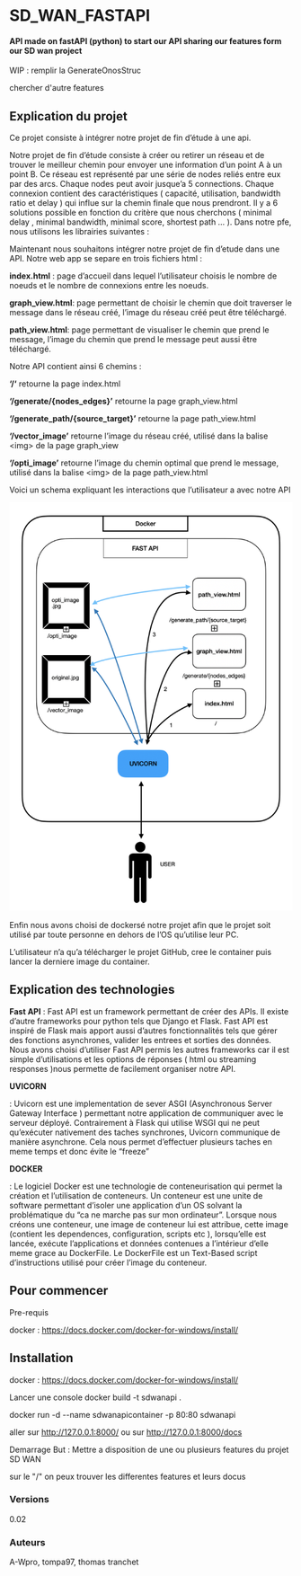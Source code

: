 # SD_WAN_FASTAPI
#### API made on fastAPI (python) to start our API sharing our features form our SD wan project

WIP : 
remplir la GenerateOnosStruc

chercher d'autre features

## Explication du projet

Ce projet consiste à intégrer notre projet de fin d’étude à une api.

Notre projet de fin d’étude consiste à créer ou retirer un réseau et de trouver le meilleur chemin pour envoyer une information d’un point A à un point B. 
Ce réseau est représenté par une série de nodes reliés entre eux par des arcs. Chaque nodes peut avoir jusque’a 5 connections. 
Chaque connexion contient des caractéristiques ( capacité, utilisation, bandwidth ratio et delay ) qui influe sur la chemin finale que nous prendront. Il y a 6 solutions possible en fonction du critère que nous cherchons ( minimal delay , minimal bandwidth, minimal score, shortest path … ).
Dans notre pfe, nous utilisons les librairies suivantes : 


Maintenant nous souhaitons intégrer notre projet de fin d’etude dans une API. 
Notre web app se separe en trois fichiers html : 

**index.html** : page d’accueil dans lequel l’utilisateur choisis le nombre de noeuds et le nombre de connexions entre les noeuds.

**graph_view.html**: page permettant de choisir le chemin que doit traverser le message dans le réseau créé, l’image du réseau créé peut être téléchargé.

**path_view.html**: page permettant de visualiser le chemin que prend le message, l’image du chemin que prend le message peut aussi être téléchargé.

Notre API contient ainsi 6 chemins : 

**‘/‘** retourne la page index.html

**‘/generate/{nodes_edges}’** retourne la page  graph_view.html

**‘/generate_path/{source_target}’** retourne la page path_view.html

**‘/vector_image’** retourne l’image du réseau créé, utilisé dans la balise \<img> de la page graph_view

**‘/opti_image’** retourne l’image du chemin optimal que prend le message, utilisé dans la balise \<img> de la page path_view.html


Voici un schema expliquant les interactions que l’utilisateur a avec notre API

![alt text](./image_read_me/schema_fonctionnement.png)

Enfin nous avons choisi de dockersé notre projet afin que le projet soit utilisé par toute personne en dehors de l’OS qu’utilise leur PC.

L’utilisateur n’a qu’a télécharger le projet GitHub, cree le container puis lancer la derniere image du container.

## Explication des technologies

**Fast API**
: Fast API est un framework permettant de créer des APIs. Il existe d’autre frameworks pour python tels que Django et Flask. Fast API est inspiré de Flask mais apport aussi d’autres fonctionnalités tels que gérer des fonctions asynchrones, valider les entrees et sorties des données. Nous avons choisi d’utiliser Fast API permis les autres frameworks car il est simple d’utilisations et les options de réponses ( html ou streaming responses )nous permette de facilement organiser notre API.

**UVICORN**

: Uvicorn est une implementation de sever ASGI (Asynchronous Server Gateway Interface ) permettant notre application de communiquer avec le serveur déployé. Contrairement à Flask qui utilise WSGI qui ne peut qu’exécuter nativement des taches synchrones, Uvicorn communique de manière asynchrone. Cela nous permet d’effectuer plusieurs taches en meme temps et donc évite le “freeze”

**DOCKER**

: Le logiciel Docker est une technologie de conteneurisation qui permet la création et l’utilisation de conteneurs. Un conteneur est une unite de software permettant d’isoler une application d’un OS solvant la problématique du “ca ne marche pas sur mon ordinateur”. Lorsque nous créons une conteneur, une image de conteneur lui est attribue, cette image (contient les dependences, configuration, scripts etc ), lorsqu’elle est lancée, exécute l’applications et données contenues a l’intérieur d’elle meme grace au DockerFile. Le DockerFile est un Text-Based script d’instructions utilisé pour créer l’image du conteneur.


## Pour commencer


Pre-requis

docker : https://docs.docker.com/docker-for-windows/install/




## Installation

docker : https://docs.docker.com/docker-for-windows/install/

Lancer une console 
docker build -t sdwanapi .

docker run -d --name sdwanapicontainer -p 80:80 sdwanapi

 
 aller sur http://127.0.0.1:8000/
 ou sur http://127.0.0.1:8000/docs


Demarrage
But : Mettre a disposition de une ou plusieurs features du projet SD WAN

sur le "/" on peux trouver les differentes features et leurs docus


### Versions
0.02

### Auteurs

A-Wpro, tompa97, thomas tranchet

